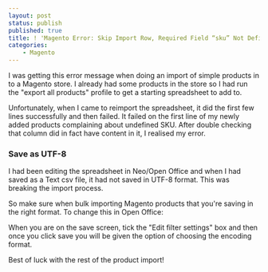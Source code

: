 ```yaml
---
layout: post
status: publish
published: true
title: ! 'Magento Error: Skip Import Row, Required Field “sku” Not Defined'
categories:
    - Magento
---
```

I was getting this error message when doing an import of simple products in to a Magento store.  I already had some products in the store so I had run the "export all products" profile to get a starting spreadsheet to add to.

Unfortunately, when I came to reimport the spreadsheet, it did the first few lines successfully and then failed.  It failed on the first line of my newly added products complaining about undefined SKU.  After double checking that column did in fact have content in it, I realised my error.

<h3>Save as UTF-8</h3>

I had been editing the spreadsheet in Neo/Open Office and when I had saved as a Text csv file, it had not saved in UTF-8 format.   This was breaking the import process.

So make sure when bulk importing Magento products that you're saving in the right format.  To change this in Open Office:

When you are on the save screen, tick the "Edit filter settings" box and then once you click save you will be given the option of choosing the encoding format.

Best of luck with the rest of the product import!
